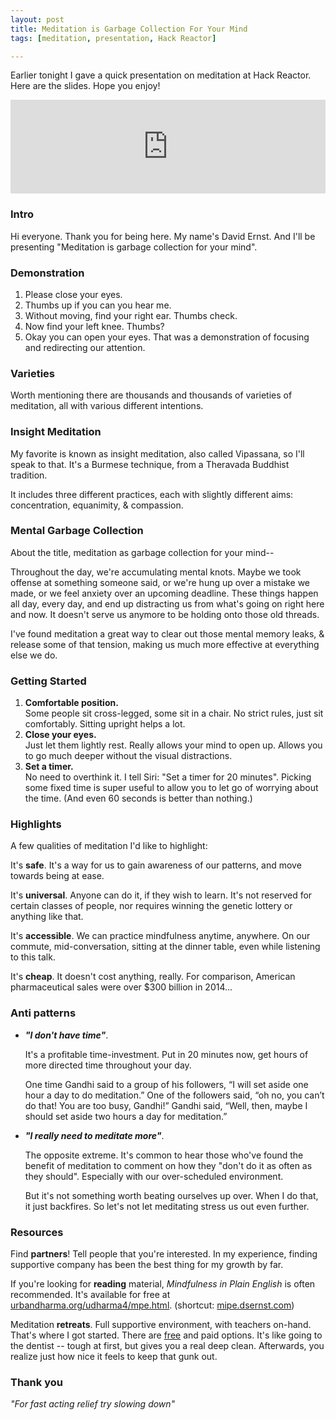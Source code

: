 ```yaml
---
layout: post
title: Meditation is Garbage Collection For Your Mind
tags: [meditation, presentation, Hack Reactor]

---
```


Earlier tonight I gave a quick presentation on meditation at Hack Reactor. Here are the slides. Hope you enjoy!

<div class="aspectRatioContainer"><iframe src="https://docs.google.com/presentation/embed?id=1HbRHxF8nNeHPGEOf2Af7S4lTJNtUzM6Rii4frlo0IFI&amp;start=false&amp;loop=false&amp;" frameborder="0" width="100%" allowfullscreen class="preserveAspectRatio"></iframe></div>

### Intro
Hi everyone. Thank you for being here. My name's David Ernst. And I'll be presenting "Meditation is garbage collection for your mind".

### Demonstration
1. Please close your eyes.
2. Thumbs up if you can you hear me.
3. Without moving, find your right ear. Thumbs check.
4. Now find your left knee. Thumbs?
5. Okay you can open your eyes. That was a demonstration of focusing and redirecting our attention.

### Varieties
Worth mentioning there are thousands and thousands of varieties of meditation, all with various different intentions.

### Insight Meditation
My favorite is known as insight meditation, also called Vipassana, so I'll speak to that. It's a Burmese technique, from a Theravada Buddhist tradition.

It includes three different practices, each with slightly different aims: concentration, equanimity, & compassion.

### Mental Garbage Collection
About the title, meditation as garbage collection for your mind--

Throughout the day, we're accumulating mental knots. Maybe we took offense at something someone said, or we're hung up over a mistake we made, or we feel anxiety over an upcoming deadline. These things happen all day, every day, and end up distracting us from what's going on right here and now. It doesn't serve us anymore to be holding onto those old threads.

I've found meditation a great way to clear out those mental memory leaks, & release some of that tension, making us much more effective at everything else we do.

### Getting Started
1. **Comfortable position.**  
Some people sit cross-legged, some sit in a chair. No strict rules, just sit comfortably. Sitting upright helps a lot.
2. **Close your eyes.**  
Just let them lightly rest. Really allows your mind to open up. Allows you to go much deeper without the visual distractions.
3. **Set a timer.**  
No need to overthink it. I tell Siri: "Set a timer for 20 minutes". Picking some fixed time is super useful to allow you to let go of worrying about the time. (And even 60 seconds is better than nothing.)


### Highlights
A few qualities of meditation I'd like to highlight:

It's **safe**. It's a way for us to gain awareness of our patterns, and move towards being at ease.

It's **universal**. Anyone can do it, if they wish to learn. It's not reserved for certain classes of people, nor requires winning the genetic lottery or anything like that.

It's **accessible**. We can practice mindfulness anytime, anywhere. On our commute, mid-conversation, sitting at the dinner table, even while listening to this talk.

It's **cheap**. It doesn't cost anything, really. For comparison, American pharmaceutical sales were over $300 billion in 2014...

### Anti patterns

* ***"I don't have time"***.

  It's a profitable time-investment. Put in 20 minutes now, get hours of more directed time throughout your day.

  One time Gandhi said to a group of his followers, “I will set aside one hour a day to do meditation.” One of the followers said, “oh no, you can’t do that! You are too busy, Gandhi!” Gandhi said, “Well, then, maybe I should set aside two hours a day for meditation.”

* ***"I really need to meditate more"***.

  The opposite extreme. It's common to hear those who've found the benefit of meditation to comment on how they "don't do it as often as they should". Especially with our over-scheduled environment.

  But it's not something worth beating ourselves up over. When I do that, it just backfires. So let's not let meditating stress us out even further.

### Resources
Find **partners**! Tell people that you're interested. In my experience, finding supportive company has been the best thing for my growth by far.

If you're looking for **reading** material, *Mindfulness in Plain English* is often recommended. It's available for free at [urbandharma.org/udharma4/mpe.html](http://www.urbandharma.org/udharma4/mpe.html).
(shortcut: [mipe.dsernst.com](http://mipe.dsernst.com))

Meditation **retreats**. Full supportive environment, with teachers on-hand. That's where I got started. There are [free](http://dhamma.org) and paid options. It's like going to the dentist -- tough at first, but gives you a real deep clean. Afterwards, you realize just how nice it feels to keep that gunk out.


### Thank you
*"For fast acting relief try slowing down"*

